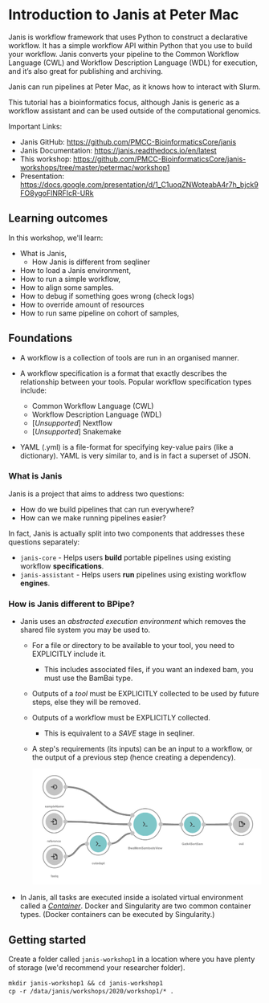 # Introduction to Janis at Peter Mac

Janis is workflow framework that uses Python to construct a declarative workflow. It has a simple workflow API within Python that you use to build your workflow. Janis converts your pipeline to the Common Workflow Language (CWL) and Workflow Description Language (WDL) for execution, and it’s also great for publishing and archiving.

Janis can run pipelines at Peter Mac, as it knows how to interact with Slurm.

This tutorial has a bioinformatics focus, although Janis is generic as a workflow assistant and can be used outside of the computational genomics.

Important Links:

- Janis GitHub: https://github.com/PMCC-BioinformaticsCore/janis
- Janis Documentation: https://janis.readthedocs.io/en/latest
- This workshop: https://github.com/PMCC-BioinformaticsCore/janis-workshops/tree/master/petermac/workshop1
- Presentation: https://docs.google.com/presentation/d/1_C1uoqZNWoteabA4r7h_bjck9FO8ygoFlNRFIcR-URk

## Learning outcomes

In this workshop, we'll learn:

- What is Janis, 
    - How Janis is different from seqliner
- How to load a Janis environment,
- How to run a simple workflow,
- How to align some samples.
- How to debug if something goes wrong (check logs)
- How to override amount of resources
- How to run same pipeline on cohort of samples,

## Foundations

- A workflow is a collection of tools are run in an organised manner.

- A workflow specification is a format that exactly describes the relationship between your tools. Popular workflow specification types include:

    - Common Workflow Language (CWL)
    - Workflow Description Language (WDL)
    - [_Unsupported_] Nextflow
    - [_Unsupported_] Snakemake

- YAML (.yml) is a file-format for specifying key-value pairs (like a dictionary). YAML is very similar to, and is in fact a superset of JSON.

### What is Janis

Janis is a project that aims to address two questions:

- How do we build pipelines that can run everywhere?
- How can we make running pipelines easier?

In fact, Janis is actually split into two components that addresses these questions separately:

- `janis-core` - Helps users **build** portable pipelines using existing workflow **specifications**.
- `janis-assistant` - Helps users **run** pipelines using existing workflow **engines**.

### How is Janis different to BPipe?

- Janis uses an _abstracted execution environment_ which removes the shared file system you may be used to.

    - For a file or directory to be available to your tool, you need to EXPLICITLY include it. 
        - This includes associated files, if you want an indexed bam, you must use the BamBai type.

    - Outputs of a _tool_ must be EXPLICITLY collected to be used by future steps, else they will be removed.

    - Outputs of a workflow must be EXPLICITLY collected.
        - This is equivalent to a _SAVE_ stage in seqliner.

    - A step's requirements (its inputs) can be an input to a workflow, or the output of a previous step (hence creating a dependency).

        ![Diagram of alignment workflow showing connections](graphics/align-light.png)

- In Janis, all tasks are executed inside a isolated virtual environment called a [_Container_](https://www.docker.com/resources/what-container). Docker and Singularity are two common container types. (Docker containers can be executed by Singularity.)


## Getting started

Create a folder called `janis-workshop1` in a location where you have plenty of storage (we'd recommend your researcher folder).

```
mkdir janis-workshop1 && cd janis-workshop1
cp -r /data/janis/workshops/2020/workshop1/* .
```
